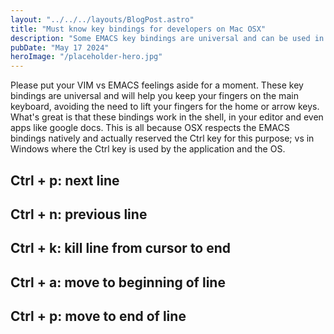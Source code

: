 ```yaml
---
layout: "../../../layouts/BlogPost.astro"
title: "Must know key bindings for developers on Mac OSX"
description: "Some EMACS key bindings are universal and can be used in many applications"
pubDate: "May 17 2024"
heroImage: "/placeholder-hero.jpg"
---
```

Please put your VIM vs EMACS feelings aside for a moment. These key bindings are universal and will help you keep your 
fingers on the main keyboard, avoiding the need to lift your fingers for the home or arrow keys. What's great is that
these bindings work in the shell, in your editor and even apps like google docs. This is all because OSX respects the 
EMACS bindings natively and actually reserved the Ctrl key for this purpose; vs in Windows where the Ctrl key is used 
by the application and the OS.

## Ctrl + p: next line

## Ctrl + n: previous line

## Ctrl + k: kill line from cursor to end

## Ctrl + a: move to beginning of line

## Ctrl + p: move to end of line

